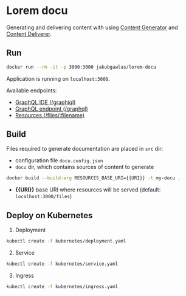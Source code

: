 # Lorem docu

Generating and delivering content with using [Content Generator](https://github.com/jakub-gawlas/content-generator) and [Content Deliverer](https://github.com/jakub-gawlas/content-deliverer).

## Run

```bash
docker run --rm -it -p 3000:3000 jakubgawlas/lorem-docu
```
Application is running on `localhost:3000`.

Available endpoints:
- [GraphQL IDE (/graphiql)](http://localhost:3000/graphiql)
- [GraphQL endpoint (/graphql)](http://localhost:3000/graphql)
- [Resources (/files/:filename)](http://localhost:3000/files/solo.jpg)

## Build

Files required to generate documentation are placed in `src` dir:
- configuration file `docu.config.json`
- `docu` dir, which contains sources of content to generate

```bash
docker build --build-arg RESOURCES_BASE_URI={{URI}} -t my-docu .
```

- **{{URI}}** base URI where resources will be served (default: `localhost:3000/files`)

## Deploy on Kubernetes

1. Deployment
```bash
kubectl create -f kubernetes/deployment.yaml
```

2. Service
```bash
kubectl create -f kubernetes/service.yaml
```

3. Ingress
```bash
kubectl create -f kubernetes/ingress.yaml
```
